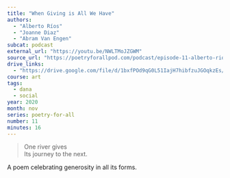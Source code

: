 ```yaml
---
title: "When Giving is All We Have"
authors:
  - "Alberto Ríos"
  - "Joanne Diaz"
  - "Abram Van Engen"
subcat: podcast
external_url: "https://youtu.be/NWLTMoJZGWM"
source_url: "https://poetryforallpod.com/podcast/episode-11-alberto-rios-when-giving-is-all-we-have/"
drive_links:
  - "https://drive.google.com/file/d/1bxfPOd9qG0L51IajH7hibfzuJGOqkzEs/view?usp=drivesdk"
course: art
tags:
  - dana
  - social
year: 2020
month: nov
series: poetry-for-all
number: 11
minutes: 16
---
```


> One river gives  
Its journey to the next.

A poem celebrating generosity in all its forms.

